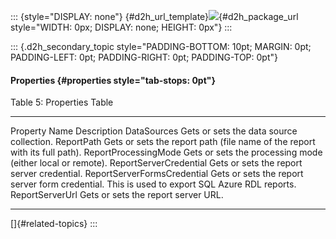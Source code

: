 ::: {style="DISPLAY: none"}
[](ms-xhelp:///?Id=d2h_url_template){#d2h_url_template}![](!package_url!){#d2h_package_url style="WIDTH: 0px; DISPLAY: none; HEIGHT: 0px"}
:::

::: {.d2h_secondary_topic style="PADDING-BOTTOM: 10pt; MARGIN: 0pt; PADDING-LEFT: 0pt; PADDING-RIGHT: 0pt; PADDING-TOP: 0pt"}
#### Properties {#properties style="tab-stops: 0pt"}

Table 5: Properties Table

  ----------------------------- -----------------------------------------------------------------------------------------------
  Property Name                 Description
  DataSources                   Gets or sets the data source collection.
  ReportPath                    Gets or sets the report path (file name of the report with its full path).
  ReportProcessingMode          Gets or sets the processing mode (either local or remote).
  ReportServerCredential        Gets or sets the report server credential.
  ReportServerFormsCredential   Gets or sets the report server form credential. This is used to export SQL Azure RDL reports.
  ReportServerUrl               Gets or sets the report server URL.
  ----------------------------- -----------------------------------------------------------------------------------------------

[]{#related-topics}
:::

